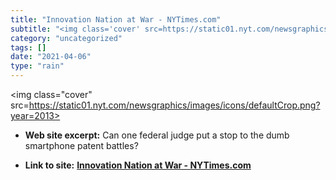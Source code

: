```yaml
---
title: "Innovation Nation at War - NYTimes.com"
subtitle: "<img class='cover' src=https://static01.nyt.com/newsgraphics/images/icons/defaultCrop.png?year=2013>"
category: "uncategorized"
tags: []
date: "2021-04-06"
type: "rain"
---
```

<img class="cover" src=https://static01.nyt.com/newsgraphics/images/icons/defaultCrop.png?year=2013>



* **Web site excerpt:** Can one federal judge put a stop to the dumb smartphone patent battles?

* **Link to site:** **[Innovation Nation at War - NYTimes.com](http://www.nytimes.com/2013/02/09/opinion/nocera-innovation-nation-at-war.html?%29=&_r=2)**